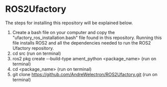# ROS2Ufactory
The steps for installing this repository will be explained below.
1) Create a bash file on your computer and copy the "ufactory_ros_installation.bash" file found in this repository. Running this file installs ROS2 and all the dependencies needed to run the ROS2 Ufactory repository.
2) cd src (run on terminal)
3) ros2 pkg create --build-type ament_python <package_name>  (run on terminal)
4) cd <package_name>  (run on terminal)
5) git clone https://github.com/AndreWelectron/ROS2Ufactory.git  (run on terminal)
